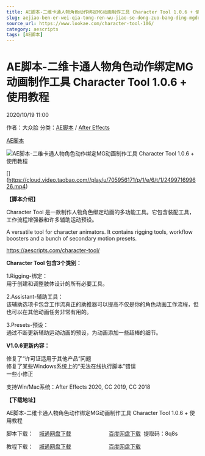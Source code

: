 ```yaml
---
title: AE脚本-二维卡通人物角色动作绑定MG动画制作工具 Character Tool 1.0.6 + 使用教程
slug: aejiao-ben-er-wei-qia-tong-ren-wu-jiao-se-dong-zuo-bang-ding-mgdong-hua-zhi-zuo-gong-ju-character-tool-1-0-6-shi-yong-jiao-cheng
source_url: https://www.lookae.com/character-tool-106/
category: aescripts
tags: [AE脚本]
---
```

# AE脚本-二维卡通人物角色动作绑定MG动画制作工具 Character Tool 1.0.6 + 使用教程

2020/10/19 11:00

作者：大众脸
分类：[AE脚本](https://www.lookae.com/after-effects/aescripts/) / [After Effects](https://www.lookae.com/after-effects/)

[AE脚本](https://www.lookae.com/tag/ae%e8%84%9a%e6%9c%ac/)

![AE脚本-二维卡通人物角色动作绑定MG动画制作工具 Character Tool 1.0.6 + 使用教程](https://www.lookae.com/wp-content/uploads/2020/01/Character-Tool.jpg "AE脚本-二维卡通人物角色动作绑定MG动画制作工具 Character Tool 1.0.6 + 使用教程-LookAE.com")

[﻿[﻿]("https://cloud.video.taobao.com//play/u/705956171/p/1/e/6/t/1/249971699626.mp4)](https://cloud.video.taobao.com//play/u/705956171/p/1/e/6/t/1/249971699626.mp4)

**【脚本介绍】**

Character Tool 是一款制作人物角色绑定动画的多功能工具。它包含装配工具，工作流程增强器和许多辅助运动预设。

A versatile tool for character animators. It contains rigging tools, workflow boosters and a bunch of secondary motion presets.

https://aescripts.com/character-tool/

**Character Tool 包含3个类别：**

1.Rigging-绑定：  
用于创建和调整肢体设计的所有必要工具。

2.Assistant-辅助工具：  
该辅助选项卡包含工作流真正的助推器可以提高不仅是你的角色动画工作流程，但也可以在其他动画任务非常有用的。

3.Presets-预设：  
通过不断更新辅助运动动画的预设，为动画添加一些超棒的细节。

**V1.0.6更新内容：**

修复了“许可证适用于其他产品”问题  
修复了某些Windows系统上的“无法在线执行脚本”错误  
一些小修正

支持Win/Mac系统：After Effects 2020, CC 2019, CC 2018

**【下载地址】**

AE脚本-二维卡通人物角色动作绑定MG动画制作工具 Character Tool 1.0.6 + 使用教程

脚本下载：    [城通网盘下载](https://089u.com/file/680462-467522389)                         [百度网盘下载](https://pan.baidu.com/s/15tSkfALlL2vZYrWW-K58XA)  提取码：8q8s

教程下载：    [城通网盘下载](https://tc5.us/file/680462-415821813)                         [百度网盘下载](https://pan.baidu.com/s/1IIiTMIYTDY86BR4GJ4GCLg)
